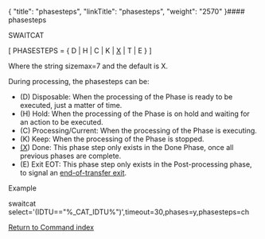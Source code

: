 {
    "title": "phasesteps",
    "linkTitle": "phasesteps",
    "weight": "2570"
}#### phasesteps

SWAITCAT

\[ PHASESTEPS = { D | H | C | K | <u>X</u> | T | E } \]

Where the string <span class="bold_in_para">sizemax=7</span> and the default is X.

During processing, the phasesteps can be:

-   \(D\) Disposable: When the processing of the Phase is ready to be executed, just a matter of time.
-   \(H\) Hold: When the processing of the Phase is on hold and waiting for an action to be executed.
-   \(C\) Processing/Current: When the processing of the Phase is executing.
-   \(K\) Keep: When the processing of the Phase is stopped.
-   <u>(X</u>) Done: This phase step only exists in the Done Phase, once all previous phases are complete.
-   \(E\) Exit EOT: This phase step only exists in the Post-processing phase, to signal an [end-of-transfer exit](../../../../app_integration_intro/managing_exits/about_the_end_of_transfer_type_exit).

Example

swaitcat select='(IDTU=="%\_CAT\_IDTU%")',timeout=30,phases=y,phasesteps=ch

[Return to Command index](../../)
